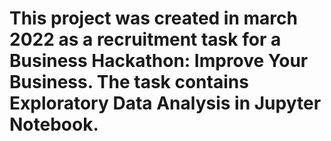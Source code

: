 # This project was created in march 2022 as a recruitment task for a Business Hackathon: Improve Your Business. The task contains Exploratory Data Analysis in Jupyter Notebook.
 

